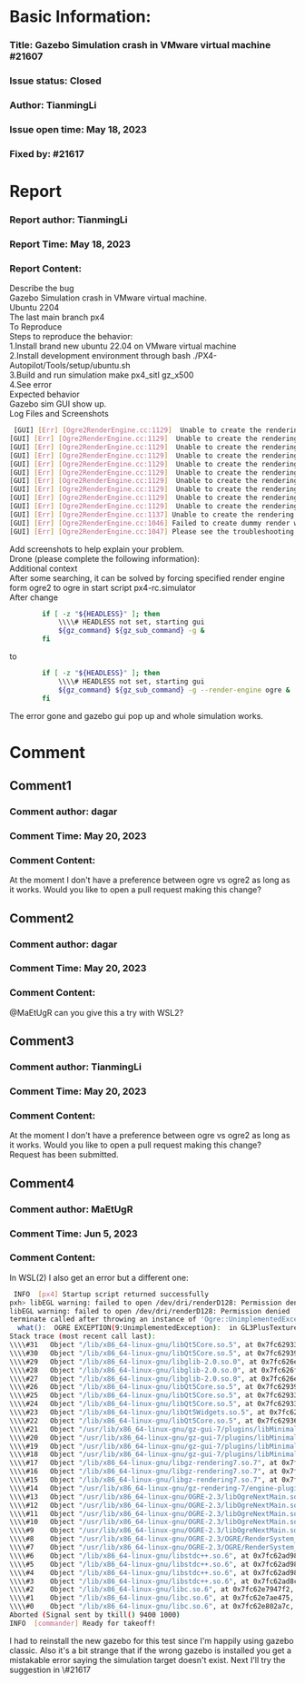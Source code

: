 # Basic Information:
### Title:  Gazebo Simulation crash in VMware virtual machine #21607 
### Issue status: Closed
### Author: TianmingLi
### Issue open time: May 18, 2023
### Fixed by: #21617
# Report
### Report author: TianmingLi
### Report Time: May 18, 2023
### Report Content:   
Describe the bug  
Gazebo Simulation crash in VMware virtual machine.    
Ubuntu 2204    
The last main branch px4  
To Reproduce  
Steps to reproduce the behavior:  
1.Install brand new ubuntu 22.04 on VMware virtual machine  
2.Install development environment through bash ./PX4-Autopilot/Tools/setup/ubuntu.sh  
3.Build and run simulation make px4_sitl gz_x500  
4.See error  
Expected behavior  
Gazebo sim GUI show up.  
Log Files and Screenshots  
    
```bash     
 [GUI] [Err] [Ogre2RenderEngine.cc:1129]  Unable to create the rendering window: OGRE EXCEPTION(3:RenderingAPIException): OpenGL 3.3 is not supported. Please update your graphics card drivers. in GL3PlusRenderSystem::initialiseContext at ./RenderSystems/GL3Plus/src/OgreGL3PlusRenderSystem.cpp (line 3434)        
[GUI] [Err] [Ogre2RenderEngine.cc:1129]  Unable to create the rendering window: OGRE EXCEPTION(3:RenderingAPIException): OpenGL 3.3 is not supported. Please update your graphics card drivers. in GL3PlusRenderSystem::initialiseContext at ./RenderSystems/GL3Plus/src/OgreGL3PlusRenderSystem.cpp (line 3434)        
[GUI] [Err] [Ogre2RenderEngine.cc:1129]  Unable to create the rendering window: OGRE EXCEPTION(3:RenderingAPIException): OpenGL 3.3 is not supported. Please update your graphics card drivers. in GL3PlusRenderSystem::initialiseContext at ./RenderSystems/GL3Plus/src/OgreGL3PlusRenderSystem.cpp (line 3434)        
[GUI] [Err] [Ogre2RenderEngine.cc:1129]  Unable to create the rendering window: OGRE EXCEPTION(3:RenderingAPIException): OpenGL 3.3 is not supported. Please update your graphics card drivers. in GL3PlusRenderSystem::initialiseContext at ./RenderSystems/GL3Plus/src/OgreGL3PlusRenderSystem.cpp (line 3434)        
[GUI] [Err] [Ogre2RenderEngine.cc:1129]  Unable to create the rendering window: OGRE EXCEPTION(3:RenderingAPIException): OpenGL 3.3 is not supported. Please update your graphics card drivers. in GL3PlusRenderSystem::initialiseContext at ./RenderSystems/GL3Plus/src/OgreGL3PlusRenderSystem.cpp (line 3434)        
[GUI] [Err] [Ogre2RenderEngine.cc:1129]  Unable to create the rendering window: OGRE EXCEPTION(3:RenderingAPIException): OpenGL 3.3 is not supported. Please update your graphics card drivers. in GL3PlusRenderSystem::initialiseContext at ./RenderSystems/GL3Plus/src/OgreGL3PlusRenderSystem.cpp (line 3434)        
[GUI] [Err] [Ogre2RenderEngine.cc:1129]  Unable to create the rendering window: OGRE EXCEPTION(3:RenderingAPIException): OpenGL 3.3 is not supported. Please update your graphics card drivers. in GL3PlusRenderSystem::initialiseContext at ./RenderSystems/GL3Plus/src/OgreGL3PlusRenderSystem.cpp (line 3434)        
[GUI] [Err] [Ogre2RenderEngine.cc:1129]  Unable to create the rendering window: OGRE EXCEPTION(3:RenderingAPIException): OpenGL 3.3 is not supported. Please update your graphics card drivers. in GL3PlusRenderSystem::initialiseContext at ./RenderSystems/GL3Plus/src/OgreGL3PlusRenderSystem.cpp (line 3434)        
[GUI] [Err] [Ogre2RenderEngine.cc:1129]  Unable to create the rendering window: OGRE EXCEPTION(3:RenderingAPIException): OpenGL 3.3 is not supported. Please update your graphics card drivers. in GL3PlusRenderSystem::initialiseContext at ./RenderSystems/GL3Plus/src/OgreGL3PlusRenderSystem.cpp (line 3434)        
[GUI] [Err] [Ogre2RenderEngine.cc:1129]  Unable to create the rendering window: OGRE EXCEPTION(3:RenderingAPIException): OpenGL 3.3 is not supported. Please update your graphics card drivers. in GL3PlusRenderSystem::initialiseContext at ./RenderSystems/GL3Plus/src/OgreGL3PlusRenderSystem.cpp (line 3434)        
[GUI] [Err] [Ogre2RenderEngine.cc:1137] Unable to create the rendering window after [11] attempts.        
[GUI] [Err] [Ogre2RenderEngine.cc:1046] Failed to create dummy render window.        
[GUI] [Err] [Ogre2RenderEngine.cc:1047] Please see the troubleshooting page for possible fixes: https://gazebosim.org/docs/fortress/troubleshooting        
```  
Add screenshots to help explain your problem.  
Drone (please complete the following information):  
Additional context  
After some searching, it can be solved by forcing specified render engine form ogre2 to ogre in start script px4-rc.simulator  
After change  
    
```bash     
 		if [ -z "${HEADLESS}" ]; then        
			\\\\# HEADLESS not set, starting gui        
			${gz_command} ${gz_sub_command} -g &        
		fi        
```  
to  
    
```bash     
 		if [ -z "${HEADLESS}" ]; then        
			\\\\# HEADLESS not set, starting gui        
			${gz_command} ${gz_sub_command} -g --render-engine ogre &        
		fi        
```  
The error gone and gazebo gui pop up and whole simulation works.  

# Comment
## Comment1
### Comment author: dagar
### Comment Time: May 20, 2023
### Comment Content:   
At the moment I don't have a preference between ogre vs ogre2 as long as it works. Would you like to open a pull request making this change?  

## Comment2
### Comment author: dagar
### Comment Time: May 20, 2023
### Comment Content:   
@MaEtUgR can you give this a try with WSL2?  

## Comment3
### Comment author: TianmingLi
### Comment Time: May 20, 2023
### Comment Content:   
    
At the moment I don't have a preference between ogre vs ogre2 as long as it works. Would you like to open a pull request making this change?    
Request has been submitted.  

## Comment4
### Comment author: MaEtUgR
### Comment Time: Jun 5, 2023
### Comment Content:   
In WSL(2) I also get an error but a different one:  
    
```bash     
 INFO  [px4] Startup script returned successfully        
pxh> libEGL warning: failed to open /dev/dri/renderD128: Permission denied        
libEGL warning: failed to open /dev/dri/renderD128: Permission denied        
terminate called after throwing an instance of 'Ogre::UnimplementedException'        
  what():  OGRE EXCEPTION(9:UnimplementedException):  in GL3PlusTextureGpu::copyTo at ./RenderSystems/GL3Plus/src/OgreGL3PlusTextureGpu.cpp (line 685)        
Stack trace (most recent call last):        
\\\\#31   Object "/lib/x86_64-linux-gnu/libQt5Core.so.5", at 0x7fc62933b75a, in QEventLoop::exec(QFlags<QEventLoop::ProcessEventsFlag>)        
\\\\#30   Object "/lib/x86_64-linux-gnu/libQt5Core.so.5", at 0x7fc6293960b7, in QEventDispatcherGlib::processEvents(QFlags<QEventLoop::ProcessEventsFlag>)        
\\\\#29   Object "/lib/x86_64-linux-gnu/libglib-2.0.so.0", at 0x7fc626ed73e2, in g_main_context_iteration        
\\\\#28   Object "/lib/x86_64-linux-gnu/libglib-2.0.so.0", at 0x7fc626f2e6c7, in        
\\\\#27   Object "/lib/x86_64-linux-gnu/libglib-2.0.so.0", at 0x7fc626ed9d3a, in g_main_context_dispatch        
\\\\#26   Object "/lib/x86_64-linux-gnu/libQt5Core.so.5", at 0x7fc629396a66, in        
\\\\#25   Object "/lib/x86_64-linux-gnu/libQt5Core.so.5", at 0x7fc62933ff26, in QCoreApplicationPrivate::sendPostedEvents(QObject*, int, QThreadData*)        
\\\\#24   Object "/lib/x86_64-linux-gnu/libQt5Core.so.5", at 0x7fc62933ce39, in QCoreApplication::notifyInternal2(QObject*, QEvent*)        
\\\\#23   Object "/lib/x86_64-linux-gnu/libQt5Widgets.so.5", at 0x7fc628a94712, in QApplicationPrivate::notify_helper(QObject*, QEvent*)        
\\\\#22   Object "/lib/x86_64-linux-gnu/libQt5Core.so.5", at 0x7fc62936a41d, in QObject::event(QEvent*)        
\\\\#21   Object "/usr/lib/x86_64-linux-gnu/gz-gui-7/plugins/libMinimalScene.so", at 0x7fc60402a513, in gz::gui::plugins::RenderWindowItem::Ready()        
\\\\#20   Object "/usr/lib/x86_64-linux-gnu/gz-gui-7/plugins/libMinimalScene.so", at 0x7fc60402a120, in gz::gui::plugins::RenderThread::Initialize[abi:cxx11]()        
\\\\#19   Object "/usr/lib/x86_64-linux-gnu/gz-gui-7/plugins/libMinimalScene.so", at 0x7fc604036c7d, in gz::gui::plugins::RenderThreadRhiOpenGL::Initialize[abi:cxx11]()        
\\\\#18   Object "/usr/lib/x86_64-linux-gnu/gz-gui-7/plugins/libMinimalScene.so", at 0x7fc60402dc87, in gz::gui::plugins::GzRenderer::Initialize[abi:cxx11]()        
\\\\#17   Object "/lib/x86_64-linux-gnu/libgz-rendering7.so.7", at 0x7fc5f42b39e8, in gz::rendering::v7::BaseRenderEngine::CreateScene(std::__cxx11::basic_string<char, std::char_traits<char>, std::allocator<char> > const&)        
\\\\#16   Object "/lib/x86_64-linux-gnu/libgz-rendering7.so.7", at 0x7fc5f42bafee, in gz::rendering::v7::BaseRenderEngine::CreateScene(unsigned int, std::__cxx11::basic_string<char, std::char_traits<char>, std::allocator<char> > const&)        
\\\\#15   Object "/lib/x86_64-linux-gnu/libgz-rendering7.so.7", at 0x7fc5f42ce9ea, in gz::rendering::v7::BaseScene::CreateMaterials()        
\\\\#14   Object "/usr/lib/x86_64-linux-gnu/gz-rendering-7/engine-plugins/libgz-rendering-ogre2.so", at 0x7fc59e67060a, in gz::rendering::v7::Ogre2Material::SetTextureMapImpl(std::__cxx11::basic_string<char, std::char_traits<char>, std::allocator<char> > const&, Ogre::PbsTextureTypes)        
\\\\#13   Object "/usr/lib/x86_64-linux-gnu/OGRE-2.3/libOgreNextMain.so.2.3.1", at 0x7fc59e2db224, in Ogre::TextureGpuManager::_waitFor(Ogre::TextureGpu*, bool)        
\\\\#12   Object "/usr/lib/x86_64-linux-gnu/OGRE-2.3/libOgreNextMain.so.2.3.1", at 0x7fc59e2dae4a, in Ogre::TextureGpuManager::_update(bool)        
\\\\#11   Object "/usr/lib/x86_64-linux-gnu/OGRE-2.3/libOgreNextMain.so.2.3.1", at 0x7fc59e1a855c, in Ogre::ObjCmdBuffer::execute()        
\\\\#10   Object "/usr/lib/x86_64-linux-gnu/OGRE-2.3/libOgreNextMain.so.2.3.1", at 0x7fc59e1a68cd, in Ogre::ObjCmdBuffer::NotifyDataIsReady::execute()        
\\\\#9    Object "/usr/lib/x86_64-linux-gnu/OGRE-2.3/libOgreNextMain.so.2.3.1", at 0x7fc59e2cad9b, in Ogre::TextureFilter::GenerateHwMipmaps::_executeSerial(Ogre::TextureGpu*)        
\\\\#8    Object "/usr/lib/x86_64-linux-gnu/OGRE-2.3/OGRE/RenderSystem_GL3Plus.so", at 0x7fc59dc48ac3, in        
\\\\#7    Object "/usr/lib/x86_64-linux-gnu/OGRE-2.3/OGRE/RenderSystem_GL3Plus.so", at 0x7fc59dc453da, in        
\\\\#6    Object "/lib/x86_64-linux-gnu/libstdc++.so.6", at 0x7fc62ad98517, in __cxa_throw        
\\\\#5    Object "/lib/x86_64-linux-gnu/libstdc++.so.6", at 0x7fc62ad982b6, in std::terminate()        
\\\\#4    Object "/lib/x86_64-linux-gnu/libstdc++.so.6", at 0x7fc62ad9824b, in        
\\\\#3    Object "/lib/x86_64-linux-gnu/libstdc++.so.6", at 0x7fc62ad8cbbd, in        
\\\\#2    Object "/lib/x86_64-linux-gnu/libc.so.6", at 0x7fc62e7947f2, in abort        
\\\\#1    Object "/lib/x86_64-linux-gnu/libc.so.6", at 0x7fc62e7ae475, in raise        
\\\\#0    Object "/lib/x86_64-linux-gnu/libc.so.6", at 0x7fc62e802a7c, in pthread_kill        
Aborted (Signal sent by tkill() 9400 1000)        
INFO  [commander] Ready for takeoff!        
```  
I had to reinstall the new gazebo for this test since I'm happily using gazebo classic. Also it's a bit strange that if the wrong gazebo is installed you get a mistakable error saying the simulation target doesn't exist. Next I'll try the suggestion in \\\#21617  

